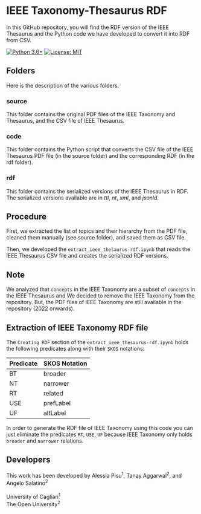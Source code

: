 # IEEE Taxonomy-Thesaurus RDF

In this GitHub repository, you will find the RDF version of the IEEE Thesaurus and the Python code we have developed to convert it into RDF from CSV.

[![Python 3.6+](https://img.shields.io/badge/python-3.6+-blue.svg)](https://www.python.org/downloads/release/python-360/)
[![License: MIT](https://img.shields.io/badge/License-MIT-yellow.svg)](https://opensource.org/licenses/MIT)


## Folders
Here is the description of the various folders.

### source
This folder contains the original PDF files of the IEEE Taxonomy and Thesaurus, and the CSV file of IEEE Thesaurus.

### code
This folder contains the Python script that converts the CSV file of the IEEE Thesaurus PDF file (in the source folder) and the corresponding RDF (in the rdf folder).

### rdf
This folder contains the serialized versions of the IEEE Thesaurus in RDF. The serialized versions available are in *ttl*, *nt*, *xml*, and *jsonld*.


## Procedure
First, we extracted the list of topics and their hierarchy from the PDF file, cleaned them manually (see source folder), and saved them as CSV file.

Then, we developed the ```extract_ieee_thesaurus-rdf.ipynb``` that reads the IEEE Thesaurus CSV file and creates the serialized RDF versions.

## Note
We analyzed that ```concepts``` in the IEEE Taxonomy are a subset of ```concepts``` in the IEEE Thesaurus and We decided to remove the IEEE Taxonomy from the repository. But, the PDF files of IEEE Taxonomy are still available in the repository (2022 onwards).

## Extraction of IEEE Taxonomy RDF file

The ```Creating RDF``` section of the ```extract_ieee_thesaurus-rdf.ipynb``` holds the following predicates along with their ```SKOS``` notations:

| Predicate   | SKOS Notation |
| ----------- | -----------   |
| BT          | broader       |
| NT          | narrower      |
| RT          | related       |
| USE         | prefLabel     |
| UF          | altLabel      |

In order to generate the RDF file of IEEE Taxonomy using this code you can just eliminate the predicates ```RT```, ```USE```, ```UF``` because IEEE Taxonomy only holds ```broader``` and ```narrower``` relations.

## Developers
This work has been developed by Alessia Pisu<sup>1</sup>, Tanay Aggarwal<sup>2</sup>, and Angelo Salatino<sup>2</sup>
<br>
<br>
University of Cagliari<sup>1</sup> 
<br>
The Open University<sup>2</sup>
